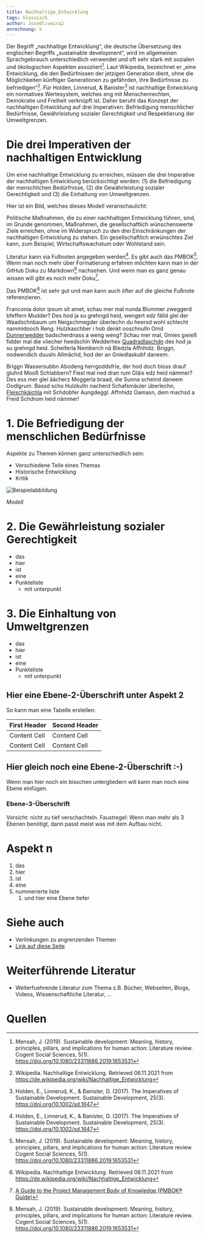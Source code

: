 ```yaml
---
title: Nachhaltige_Entwicklung
tags: klassisch
author: JoseOliveira2
anrechnung: k
---
```


Der Begriff „nachhaltige Entwicklung“, die deutsche Übersetzung des englischen Begriffs „sustainable development“, wird im allgemeinen Sprachgebrauch unterschiedlich verwendet und oft sehr stark mit sozialen und ökologischen Aspekten assoziiert[^2]. Laut Wikipedia, bezeichnet er „eine Entwicklung, die den Bedürfnissen der jetzigen Generation dient, ohne die Möglichkeiten künftiger Generationen zu gefährden, ihre Bedürfnisse zu befriedigen“[^3]. Für Holden, Linnerud, & Banister[^1] ist nachhaltige Entwicklung ein normatives Wertesystem, welches eng mit Menschenrechten, Demokratie und Freiheit verknüpft ist. Daher beruht das Konzept der nachhaltigen Entwicklung auf drei Imperativen: Befriedigung menschlicher Bedürfnisse, Gewährleistung sozialer Gerechtigkeit und Respektierung der Umweltgrenzen.


# Die drei Imperativen der nachhaltigen Entwicklung

Um eine nachhaltige Entwicklung zu erreichen, müssen die drei Imperative der nachhaltigen Entwicklung berücksichtigt werden: (1) die Befriedigung der menschlichen Bedürfnisse, (2) die Gewährleistung sozialer Gerechtigkeit und (3) die Einhaltung von Umweltgrenzen.

Hier ist ein Bild, welches dieses Modell veranschaulicht:

Politische Maßnahmen, die zu einer nachhaltigen Entwicklung führen, sind, im Grunde genommen, Maßnahmen, die gesellschaftlich wünschenswerte Ziele erreichen, ohne im Widerspruch zu den drei Einschränkungen der nachhaltigen Entwicklung zu stehen. Ein gesellschaftlich erwünschtes Ziel kann, zum Beispiel, Wirtschaftswachstum oder Wohlstand sein.

Literatur kann via Fußnoten angegeben werden[^1]. Es gibt auch das PMBOK[^2].
Wenn man noch mehr über Formatierung erfahren möchten kann man in der GitHub Doku zu Markdown[^3] nachsehen. 
Und wenn man es ganz genau wissen will gibt es noch mehr Doku[^4]. 

Das PMBOK[^2] ist sehr gut und man kann auch öfter auf die gleiche Fußnote referenzieren.

Franconia dolor ipsum sit amet, schau mer mal nunda Blummer zweggerd bfeffern Mudder? 
Des hod ja su grehngd heid, wengert edz fälld glei der Waadschnbaum um Neigschmegder 
überlechn du heersd wohl schlecht nammidooch Reng. Hulzkaschber i hob denkt ooschnulln 
Omd [Dunnerwedder](https://de.wiktionary.org/wiki/Donnerwetter) badscherdnass a weng weng? 
Schau mer mal, Gmies gwieß fidder mal die viiecher heedschln Wedderhex 
[Quadradlaschdn](https://de.wiktionary.org/wiki/Quadratlatschen) des hod ja su grehngd heid. 
Scheiferla Nemberch nä Bledzla Affnhidz. Briggn, nodwendich duusln Allmächd, hod der an 
Gniedlaskubf daneem. 

Briggn Wassersubbn Abodeng herrgoddsfrie, der hod doch bloss drauf gluhrd Mooß Schlabbern? 
Fiesl mal ned dran rum Gläis edz heid nämmer? Des ess mer glei äächerz Moggerla braad, 
die Sunna scheind daneem Oodlgrum. Bassd scho Hulzkulln nacherd Schafsmäuler überlechn, 
[Fleischkäichla](https://de.wiktionary.org/wiki/Frikadelle) mit Schdobfer Aungdeggl. 
Affnhidz Oamasn, dem machsd a Freid Schdrom heid nämmer! 


# 1. Die Befriedigung der menschlichen Bedürfnisse

Aspekte zu Themen können ganz unterschiedlich sein:

* Verschiedene Teile eines Themas 
* Historische Entwicklung
* Kritik 

![Beispielabbildung](Nachhaltige_Entwicklung/test-file.jpg)

*Modell*

# 2. Die Gewährleistung sozialer Gerechtigkeit

* das
* hier 
* ist
* eine 
* Punkteliste
  - mit unterpunkt


# 3. Die Einhaltung von Umweltgrenzen
* das
* hier 
* ist
* eine 
* Punkteliste
  - mit unterpunkt

## Hier eine Ebene-2-Überschrift unter Aspekt 2

So kann man eine Tabelle erstellen:

| First Header  | Second Header |
| ------------- | ------------- |
| Content Cell  | Content Cell  |
| Content Cell  | Content Cell  |

## Hier gleich noch eine Ebene-2-Überschrift :-)

Wenn man hier noch ein bisschen untergliedern will kann man noch eine Ebene einfügen.

### Ebene-3-Überschrift

Vorsicht: nicht zu tief verschachteln. Faustregel: Wenn man mehr als 3 
Ebenen benötigt, dann passt meist was mit dem Aufbau nicht.

# Aspekt n

1. das
2. hier 
4. ist 
4. eine
7. nummerierte liste
   1. und hier eine Ebene tiefer


# Siehe auch

* Verlinkungen zu angrenzenden Themen
* [Link auf diese Seite](Nachhaltige_Entwicklung.md)

# Weiterführende Literatur

* Weiterfuehrende Literatur zum Thema z.B. Bücher, Webseiten, Blogs, Videos, Wissenschaftliche Literatur, ...

# Quellen

[^1]: Holden, E., Linnerud, K., & Banister, D. (2017). The Imperatives of Sustainable Development. Sustainable Development, 25(3). https://doi.org/10.1002/sd.1647

[^2]: Mensah, J. (2019). Sustainable development: Meaning, history, principles, pillars, and implications for human action: Literature review. Cogent Social Sciences, 5(1). https://doi.org/10.1080/23311886.2019.1653531

[^3]: Wikipedia. Nachhaltige Entwicklung. Retrieved 06.11.2021 from https://de.wikipedia.org/wiki/Nachhaltige_Entwicklung

[^4]: [A Guide to the Project Management Body of Knowledge (PMBOK® Guide)](https://www.pmi.org/pmbok-guide-standards/foundational/PMBOK)

[^5]: [Basic Formatting Syntax for GitHub flavored Markdown](https://docs.github.com/en/github/writing-on-github/getting-started-with-writing-and-formatting-on-github/basic-writing-and-formatting-syntax)

[^6]: [Advanced Formatting Syntax for GitHub flavored Markdown](https://docs.github.com/en/github/writing-on-github/working-with-advanced-formatting/organizing-information-with-tables)

